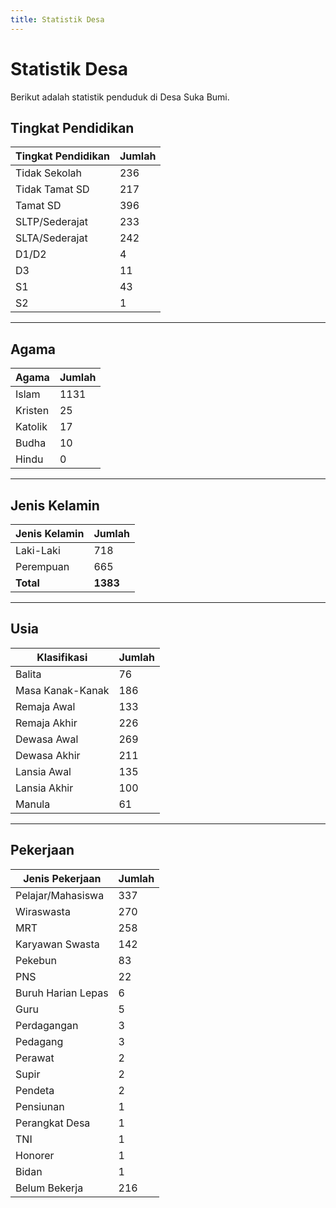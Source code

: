 ```yaml
---
title: Statistik Desa
---
```

# Statistik Desa

Berikut adalah statistik penduduk di Desa Suka Bumi.

## Tingkat Pendidikan

| Tingkat Pendidikan | Jumlah |
| ------------------ | ------ |
| Tidak Sekolah      | 236    |
| Tidak Tamat SD     | 217    |
| Tamat SD           | 396    |
| SLTP/Sederajat     | 233    |
| SLTA/Sederajat     | 242    |
| D1/D2              | 4      |
| D3                 | 11     |
| S1                 | 43     |
| S2                 | 1      |

- - -

## Agama

| Agama   | Jumlah |
| ------- | ------ |
| Islam   | 1131   |
| Kristen | 25     |
| Katolik | 17     |
| Budha   | 10     |
| Hindu   | 0      |

- - -

## Jenis Kelamin

| Jenis Kelamin | Jumlah   |
| ------------- | -------- |
| Laki-Laki     | 718      |
| Perempuan     | 665      |
| **Total**     | **1383** |

- - -

## Usia

| Klasifikasi      | Jumlah |
| ---------------- | ------ |
| Balita           | 76     |
| Masa Kanak-Kanak | 186    |
| Remaja Awal      | 133    |
| Remaja Akhir     | 226    |
| Dewasa Awal      | 269    |
| Dewasa Akhir     | 211    |
| Lansia Awal      | 135    |
| Lansia Akhir     | 100    |
| Manula           | 61     |

- - -

## Pekerjaan

| Jenis Pekerjaan    | Jumlah |
| ------------------ | ------ |
| Pelajar/Mahasiswa  | 337    |
| Wiraswasta         | 270    |
| MRT                | 258    |
| Karyawan Swasta    | 142    |
| Pekebun            | 83     |
| PNS                | 22     |
| Buruh Harian Lepas | 6      |
| Guru               | 5      |
| Perdagangan        | 3      |
| Pedagang           | 3      |
| Perawat            | 2      |
| Supir              | 2      |
| Pendeta            | 2      |
| Pensiunan          | 1      |
| Perangkat Desa     | 1      |
| TNI                | 1      |
| Honorer            | 1      |
| Bidan              | 1      |
| Belum Bekerja      | 216    |

